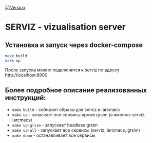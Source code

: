 [![Version](https://img.shields.io/badge/version-v0.4.0-informational)](https://github.com/SPBUnited/serviz/actions/workflows/auto-semver.yml)

# SERVIZ - vizualisation server

## Установка и запуск через docker-compose

```bash
make build
make up
```

После запуска можно подключится к serviz по адресу http://localhost:8000

## Более подробное описание реализованных инструкций:

- `make build` - собирает образы для serviz и larcmacs
- `make up` - запускает все сервисы кроме grsim (а именно: serviz, larcmacs)
- `make up-grsim` - запускает headless grsim
- `make up-all` - запускает все сервисы (serviz, larcmacs, grsim)
- `make down` - останавливает все сервисы
